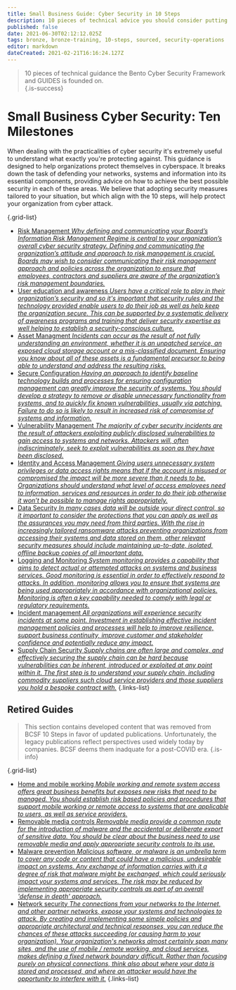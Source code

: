 ```yaml
---
title: Small Business Guide: Cyber Security in 10 Steps
description: 10 pieces of technical advice you should consider putting in place
published: false
date: 2021-06-30T02:12:12.025Z
tags: bronze, bronze-training, 10-steps, sourced, security-operations
editor: markdown
dateCreated: 2021-02-21T16:16:24.127Z
---
```


> 10 pieces of technical guidance the Bento Cyber Security Framework and GUIDES is founded on.  
{.is-success}


# Small Business Cyber Security: Ten Milestones
When dealing with the practicalities of cyber security it's extremely useful to understand what exactly you're protecting against. This guidance is designed to help organizations protect themselves in cyberspace. It breaks down the task of defending your networks, systems and information into its essential components, providing advice on how to achieve the best possible security in each of these areas. We believe that adopting security measures tailored to your situation, but which align with the 10 steps, will help protect your organization from cyber attack.


{.grid-list}
- [Risk Management *Why defining and communicating your Board’s Information Risk Management Regime is central to your organization’s overall cyber security strategy. Defining and communicating the organization’s attitude and approach to risk management is crucial. Boards may wish to consider communicating their risk management approach and policies across the organization to ensure that employees, contractors and suppliers are aware of the organization’s risk management boundaries.*](/bronze-training/background-advanced/10-steps-risk-management)
- [User education and awareness *Users have a critical role to play in their organization’s security and so it's important that security rules and the technology provided enable users to do their job as well as help keep the organization secure. This can be supported by a systematic delivery of awareness programs and training that deliver security expertise as well helping to establish a security-conscious culture.*](/bronze-training/background-advanced/10-steps-user-education)
- [Asset Managment *Incidents can occur as the result of not fully understanding an environment, whether it is an unpatched service, an exposed cloud storage account or a mis-classified document. Ensuring you know about all of these assets is a fundamental precursor to being able to understand and address the resulting risks.*](/bronze-training/background-advanced/10-steps-asset-management)
- [Secure Configuration *Having an approach to identify baseline technology builds and processes for ensuring configuration management can greatly improve the security of systems. You should develop a strategy to remove or disable unnecessary functionality from systems, and to quickly fix known vulnerabilities, usually via patching. Failure to do so is likely to result in increased risk of compromise of systems and information.*](/bronze-training/background-advanced/10-steps-secure-config)
- [Vulnerability Management *The majority of cyber security incidents are the result of attackers exploiting publicly disclosed vulnerabilities to gain access to systems and networks. Attackers will, often indiscriminately, seek to exploit vulnerabilities as soon as they have been disclosed.*](/bronze-training/background-advanced/10-steps-vulnerability-management)
- [Identity and Access Management *Giving users unnecessary system privileges or data access rights means that if the account is misused or compromised the impact will be more severe than it needs to be. Organizations should understand what level of access employees need to information, services and resources in order to do their job otherwise it won’t be possible to manage rights appropriately.*](/bronze-training/background-advanced/10-steps-user-privileges)
- [Data Security *In many cases data will be outside your direct control, so it important to consider the protections that you can apply as well as the assurances you may need from third parties. With the rise in increasingly tailored ransomware attacks preventing organizations from accessing their systems and data stored on them, other relevant security measures should include maintaining up-to-date, isolated, offline backup copies of all important data.*](/bronze-training/background-advanced/10-steps-risk-data-security)
- [Logging and Monitoring *System monitoring provides a capability that aims to detect actual or attempted attacks on systems and business services. Good monitoring is essential in order to effectively respond to attacks. In addition, monitoring allows you to ensure that systems are being used appropriately in accordance with organizational policies. Monitoring is often a key capability needed to comply with legal or regulatory requirements.*](/bronze-training/background-advanced/10-steps-monitoring)
- [Incident management *All organizations will experience security incidents at some point. Investment in establishing effective incident management policies and processes will help to improve resilience, support business continuity, improve customer and stakeholder confidence and potentially reduce any impact.*](/bronze-training/background-advanced/10-steps-incident-management)
- [Supply Chain Security *Supply chains are often large and complex, and effectively securing the supply chain can be hard because vulnerabilities can be inherent, introduced or exploited at any point within it. The first step is to understand your supply chain, including commodity suppliers such cloud service providers and those suppliers you hold a bespoke contract with.*](/bronze-training/background-advanced/10-steps-risk-supply-chain-security)
{.links-list}

## Retired Guides
> This section contains developed content that was removed from BCSF 10 Steps in favor of updated publications. Unfortunately, the legacy publications reflect perspectives used widely today by companies. BCSF deems them inadquate for a post-COVID era. 
{.is-info}

{.grid-list}
- [Home and mobile working *Mobile working and remote system access offers great business benefits but exposes new risks that need to be managed. You should establish risk based policies and procedures that support mobile working or remote access to systems that are applicable to users, as well as service providers.*](/bronze-training/background-advanced/10-steps-home-mobile)
- [Removable media controls *Removable media provide a common route for the introduction of malware and the accidental or deliberate export of sensitive data. You should be clear about the business need to use removable media and apply appropriate security controls to its use.*](/bronze-training/background-advanced/10-steps-removable-media)
- [Malware prevention *Malicious software, or malware is an umbrella term to cover any code or content that could have a malicious, undesirable impact on systems. Any exchange of information carries with it a degree of risk that malware might be exchanged, which could seriously impact your systems and services. The risk may be reduced by implementing appropriate security controls as part of an overall 'defense in depth' approach.*](/bronze-training/background-advanced/10-steps-malware-prevention)
- [Network security *The connections from your networks to the Internet, and other partner networks, expose your systems and technologies to attack. By creating and implementing some simple policies and appropriate architectural and technical responses, you can reduce the chances of these attacks succeeding (or causing harm to your organization). Your organization's networks almost certainly span many sites, and the use of mobile / remote working, and cloud services, makes defining a fixed network boundary difficult. Rather than focusing purely on physical connections, think also about where your data is stored and processed, and where an attacker would have the opportunity to interfere with it.*](/bronze-training/background-advanced/10-steps-network-security)
{.links-list}






